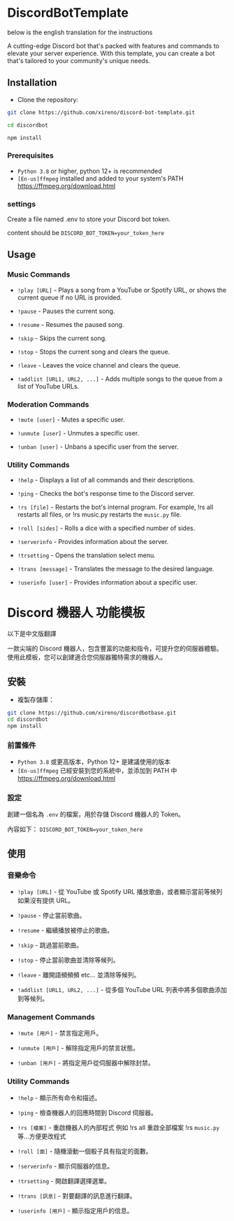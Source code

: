 # DiscordBotTemplate

below is the english translation for the instructions

A cutting-edge Discord bot that's packed with features and commands to elevate your server experience. With this template, you can create a bot that's tailored to your community's unique needs.
## Installation

- Clone the repository:


```bash
git clone https://github.com/xireno/discord-bot-template.git

cd discordbot

npm install
```
### Prerequisites

- `Python 3.8` or higher, python 12+ is recommended
- `[En-us]ffmpeg` installed and added to your system's PATH                 https://ffmpeg.org/download.html

### settings

Create a file named .env to store your Discord bot token.

content should be `DISCORD_BOT_TOKEN=your_token_here`


## Usage

### Music Commands

- `!play [URL]`  - Plays a song from a YouTube or Spotify URL, or shows the current queue if no URL is provided.

- `!pause`  - Pauses the current song.

- `!resume`  - Resumes the paused song.

- `!skip`  - Skips the current song.

- `!stop`  - Stops the current song and clears the queue.

- `!leave`  - Leaves the voice channel and clears the queue.

- `!addlist [URL1, URL2, ...]`  - Adds multiple songs to the queue from a list of YouTube URLs.

### Moderation Commands
- `!mute [user]`  - Mutes a specific user.

- `!unmute [user]`  - Unmutes a specific user.

- `!unban [user]`  - Unbans a specific user from the server.

### Utility Commands
- `!help`  - Displays a list of all commands and their descriptions.

- `!ping`  - Checks the bot's response time to the Discord server.

- `!rs [file]`  - Restarts the bot's internal program. For example, !rs all restarts all files, or !rs music.py restarts the `music.py` file.

- `!roll [sides]`  - Rolls a dice with a specified number of sides.

- `!serverinfo`  - Provides information about the server.

- `!trsetting`  - Opens the translation select menu.

- `!trans [message]`  - Translates the message to the desired language.

- `!userinfo [user]`  - Provides information about a specific user.
# Discord 機器人 功能模板

以下是中文版翻譯

一款尖端的 Discord 機器人，包含豐富的功能和指令，可提升您的伺服器體驗。使用此模板，您可以創建適合您伺服器獨特需求的機器人。

## 安裝

- 複製存儲庫：

```bash
git clone https://github.com/xireno/discordbotbase.git
cd discordbot
npm install
```

### 前置條件

* `Python 3.8` 或更高版本，Python 12+ 是建議使用的版本
* `[En-us]ffmpeg` 已經安裝到您的系統中，並添加到 PATH 中 https://ffmpeg.org/download.html

### 設定

創建一個名為 `.env` 的檔案，用於存儲 Discord 機器人的 Token。

內容如下： `DISCORD_BOT_TOKEN=your_token_here`

## 使用

### 音樂命令

- `!play [URL]`   - 從 YouTube 或 Spotify URL 播放歌曲，或者顯示當前等候列
如果沒有提供 URL。

- `!pause`   - 停止當前歌曲。

- `!resume`   - 繼續播放被停止的歌曲。

- `!skip`   - 跳過當前歌曲。

- `!stop`   - 停止當前歌曲並清除等候列。

- `!leave`   - 離開語頻頻頻 etc... 並清除等候列。

- `!addlist [URL1, URL2, ...]`   - 從多個 YouTube URL 列表中將多個歌曲添加到等候列。

### Management Commands
- `!mute [用戶]`    - 禁言指定用戶。 

- `!unmute [用戶]`    - 解除指定用戶的禁言狀態。

- `!unban [用戶]`    - 將指定用戶從伺服器中解除封禁。

### Utility Commands
- `!help`    - 顯示所有命令和描述。 

- `!ping`    - 檢查機器人的回應時間到 Discord 伺服器。 

- `!rs [檔案]`    - 重啟機器人的內部程式 例如 !rs all 重啟全部檔案 !rs `music.py` 等...方便更改程式

- `!roll [面]`    - 隨機滾動一個骰子具有指定的面數。 

- `!serverinfo`    - 顯示伺服器的信息。 

- `!trsetting`    - 開啟翻譯選擇選單。

- `!trans [訊息]`    - 對要翻譯的訊息進行翻譯。

- `!userinfo [用戶]`    - 顯示指定用戶的信息。





